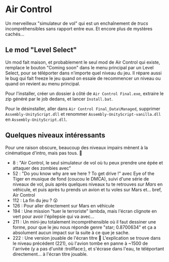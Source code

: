 # Air Control

Un merveilleux "simulateur de vol" qui est un enchaînement de _trucs_ incompréhensibles sans rapport entre eux. Et encore plus de mystères cachés...

## Le mod "Level Select"

Un mod fait maison, et probablement le seul mod de Air Control qui existe, remplace le bouton "Coming soon" dans le menu principal par un Level Select, pour se téléporter dans n'importe quel niveau du jeu. Il répare aussi le bug qui fait freeze le jeu quand on essaie de recommencer un niveau ou quand on revient au menu principal.

Pour l'installer, créer un dossier à côté de `Air Control Final.exe`, extraire le zip généré par le job dedans, et lancer `Install.bat`.

Pour le désinstaller, aller dans `Air Control Final_Data\Managed`, supprimer `Assembly-UnityScript.dll` et renommer `Assembly-UnityScript-vanilla.dll` en `Assembly-UnityScript.dll`.

## Quelques niveaux intéressants

Pour une raison obscure, beaucoup des niveaux impairs mènent à la cinématique d'intro, mais pas tous. :shrug:

- 8 : "Air Control, le seul simulateur de vol où tu peux prendre une épée et attaquer des zombies avec"
- 52 : "Do you know why are we here ? To get drive !" avec Eye of the Tiger en musique de fond (coucou le DMCA), suivi d'une série de niveaux de vol, puis après quelques niveaux tu te retrouves _sur Mars_ en véhicule, et puis après tu prends un avion et tu voles sur Mars et... bref, Air Control
- 112 : La fin du jeu ? :open_mouth:
- 126 : Pour aller directement sur Mars en véhicule
- 194 : Une mission "tuer le terroriste" lambda, mais l'écran clignote en vert pour avoir l'épilepsie qui va avec...
- 211 : Un mini-jeu totalement incompréhensible où il faut dessiner une forme, pour que le jeu nous réponde genre "star; 0.8700634" et ça a absolument aucun impact sur la suite à ce que je sache.
- 222 : Une version jouable de l'écran titre :thinking: L'explication se trouve dans le niveau précédent (221), où l'avion tombe en panne à ~1500 de l'arrivée (y a pas d'unité :trollface:), et s'écrase dans l'eau, te téléportant directement... à l'écran titre jouable.